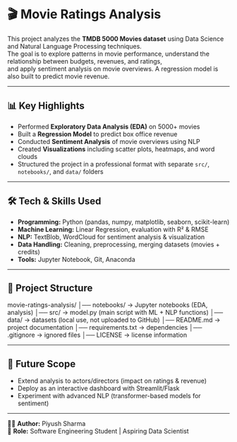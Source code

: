 # 🎬 Movie Ratings Analysis

This project analyzes the **TMDB 5000 Movies dataset** using Data Science and Natural Language Processing techniques.  
The goal is to explore patterns in movie performance, understand the relationship between budgets, revenues, and ratings,  
and apply sentiment analysis on movie overviews. A regression model is also built to predict movie revenue.

---

## 📊 Key Highlights
- Performed **Exploratory Data Analysis (EDA)** on 5000+ movies  
- Built a **Regression Model** to predict box office revenue  
- Conducted **Sentiment Analysis** of movie overviews using NLP  
- Created **Visualizations** including scatter plots, heatmaps, and word clouds  
- Structured the project in a professional format with separate `src/`, `notebooks/`, and `data/` folders  

---

## 🛠️ Tech & Skills Used
- **Programming:** Python (pandas, numpy, matplotlib, seaborn, scikit-learn)  
- **Machine Learning:** Linear Regression, evaluation with R² & RMSE  
- **NLP:** TextBlob, WordCloud for sentiment analysis & visualization  
- **Data Handling:** Cleaning, preprocessing, merging datasets (movies + credits)  
- **Tools:** Jupyter Notebook, Git, Anaconda  

---

## 📂 Project Structure
movie-ratings-analysis/
│── notebooks/ → Jupyter notebooks (EDA, analysis)
│── src/ → model.py (main script with ML + NLP functions)
│── data/ → datasets (local use, not uploaded to GitHub)
│── README.md → project documentation
│── requirements.txt → dependencies
│── .gitignore → ignored files
│── LICENSE → license information

---

## 🔮 Future Scope
- Extend analysis to actors/directors (impact on ratings & revenue)  
- Deploy as an interactive dashboard with Streamlit/Flask  
- Experiment with advanced NLP (transformer-based models for sentiment)  

---

👨‍💻 **Author:** Piyush Sharma  
📌 **Role:** Software Engineering Student | Aspiring Data Scientist  
